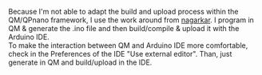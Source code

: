 Because I'm not able to adapt the build and upload process within the QM/QPnano framework, I use the work around from [nagarkar](https://github.com/nagarkar/pololuzumo32u4). I program in QM & generate the .ino file and then build/compile & upload it with the Arduino IDE.  
To make the interaction between QM and Arduino IDE more comfortable, check in the Preferences of the IDE "Use external editor". Than, just generate in QM and build/upload in the IDE.  
